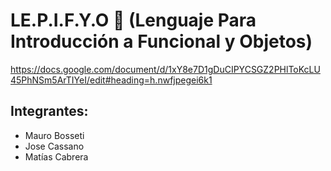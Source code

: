 # LE.P.I.F.Y.O 🎯 (Lenguaje Para Introducción a Funcional y Objetos)

https://docs.google.com/document/d/1xY8e7D1gDuCIPYCSGZ2PHlToKcLU45PhNSm5ArTIYeI/edit#heading=h.nwfjpegei6k1

## Integrantes:
- Mauro Bosseti
- Jose Cassano
- Matías Cabrera